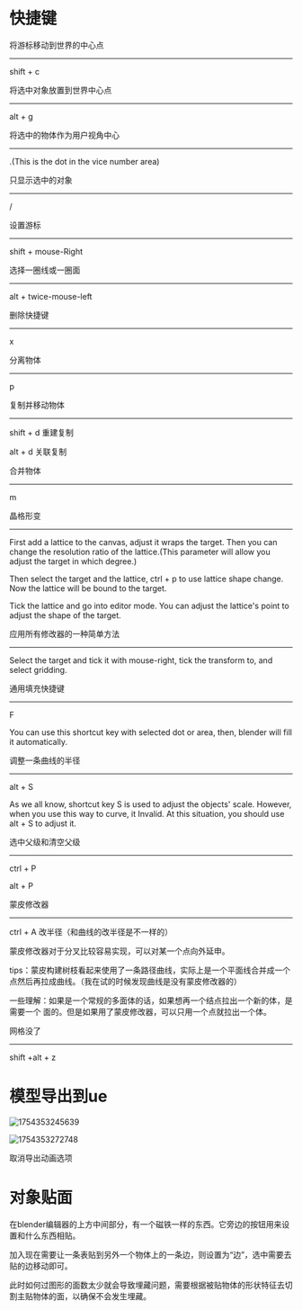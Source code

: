 # 快捷键

将游标移动到世界的中心点

------

shift + c

将选中对象放置到世界中心点

------

alt + g

将选中的物体作为用户视角中心

------

.(This is the dot in the vice number area)

只显示选中的对象

------

/

设置游标

------

shift + mouse-Right

选择一圈线或一圈面

------

alt + twice-mouse-left

删除快捷键

------

x

分离物体

------

p

复制并移动物体

------

shift + d 重建复制

alt + d 关联复制

合并物体

------

m

晶格形变

------

First add a lattice to the canvas, adjust it wraps the target. Then you can change the resolution ratio of the lattice.(This parameter will allow you adjust the target in which degree.)

Then select the target and the lattice, ctrl + p to use lattice shape change. Now the lattice will be bound to the target.

Tick the lattice and go into editor mode. You can adjust the lattice's point to adjust the shape of the target.

应用所有修改器的一种简单方法

------

Select the target and tick it with mouse-right, tick the transform to, and select gridding.

通用填充快捷键

------

F

You can use this shortcut key with selected dot or area, then, blender will fill it automatically.

调整一条曲线的半径

------

alt + S

As we all know, shortcut key S is used to adjust the objects' scale. However, when you use this way to curve, it Invalid. At this situation, you should use alt + S to adjust it.

选中父级和清空父级

------

ctrl + P

alt + P

蒙皮修改器

------

ctrl + A 改半径（和曲线的改半径是不一样的）

蒙皮修改器对于分叉比较容易实现，可以对某一个点向外延申。

tips：蒙皮构建树枝看起来使用了一条路径曲线，实际上是一个平面线合并成一个点然后再拉成曲线。（我在试的时候发现曲线是没有蒙皮修改器的）

一些理解：如果是一个常规的多面体的话，如果想再一个结点拉出一个新的体，是需要一个 面的。但是如果用了蒙皮修改器，可以只用一个点就拉出一个体。

网格没了

------

shift +alt + z

# 模型导出到ue

![1754353245639](assets/1754353245639.png)

![1754353272748](assets/1754353272748.png)

取消导出动画选项

# 对象贴面

在blender编辑器的上方中间部分，有一个磁铁一样的东西。它旁边的按钮用来设置和什么东西相贴。

加入现在需要让一条表贴到另外一个物体上的一条边，则设置为“边”，选中需要去贴的边移动即可。

此时如何过图形的面数太少就会导致埋藏问题，需要根据被贴物体的形状特征去切割主贴物体的面，以确保不会发生埋藏。